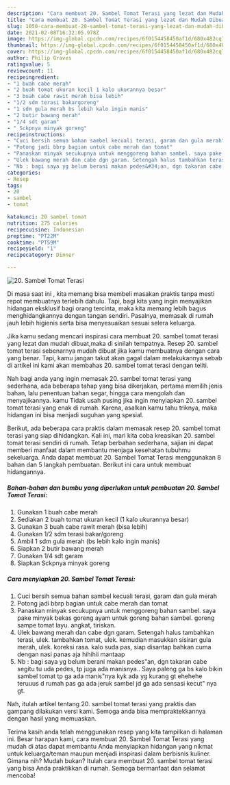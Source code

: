 ```yaml
---
description: "Cara membuat 20. Sambel Tomat Terasi yang lezat dan Mudah Dibuat"
title: "Cara membuat 20. Sambel Tomat Terasi yang lezat dan Mudah Dibuat"
slug: 1050-cara-membuat-20-sambel-tomat-terasi-yang-lezat-dan-mudah-dibuat
date: 2021-02-08T16:32:05.978Z
image: https://img-global.cpcdn.com/recipes/6f0154458450af1d/680x482cq70/20-sambel-tomat-terasi-foto-resep-utama.jpg
thumbnail: https://img-global.cpcdn.com/recipes/6f0154458450af1d/680x482cq70/20-sambel-tomat-terasi-foto-resep-utama.jpg
cover: https://img-global.cpcdn.com/recipes/6f0154458450af1d/680x482cq70/20-sambel-tomat-terasi-foto-resep-utama.jpg
author: Philip Graves
ratingvalue: 5
reviewcount: 11
recipeingredient:
- "1 buah cabe merah"
- "2 buah tomat ukuran kecil 1 kalo ukurannya besar"
- "3 buah cabe rawit merah bisa lebih"
- "1/2 sdm terasi bakargoreng"
- "1 sdm gula merah bs lebih kalo ingin manis"
- "2 butir bawang merah"
- "1/4 sdt garam"
- " Sckpnya minyak goreng"
recipeinstructions:
- "Cuci bersih semua bahan sambel kecuali terasi, garam dan gula merah"
- "Potong jadi bbrp bagian untuk cabe merah dan tomat"
- "Panaskan minyak secukupnya untuk menggoreng bahan sambel. saya pake minyak bekas goreng ayam untuk goreng bahan sambel. goreng sampe tomat layu. angkat, tiriskan."
- "Ulek bawang merah dan cabe dgn garam. Setengah halus tambahkan terasi, ulek. tambahkan tomat, ulek. kemudian masukkan sisiran gula merah, ulek. koreksi rasa. kalo suda pas, siap disantap bahkan cuma dengan nasi panas aja hihihii mantaap"
- "Nb : bagi saya yg belum berani makan pedes&#34;an, dgn takaran cabe segitu tu uda pedes, tp juga ada manisnya.. Saya paleng ga bs kalo bikin sambel tomat tp ga ada manis&#34;nya kyk ada yg kurang gt ehehehe teruuus d rumah pas ga ada jeruk sambel jd ga ada sensasi kecut&#34; nya gt."
categories:
- Resep
tags:
- 20
- sambel
- tomat

katakunci: 20 sambel tomat 
nutrition: 275 calories
recipecuisine: Indonesian
preptime: "PT22M"
cooktime: "PT59M"
recipeyield: "1"
recipecategory: Dinner

---
```



![20. Sambel Tomat Terasi](https://img-global.cpcdn.com/recipes/6f0154458450af1d/680x482cq70/20-sambel-tomat-terasi-foto-resep-utama.jpg)

Di masa  saat ini , kita memang bisa membeli masakan praktis tanpa mesti repot membuatnya terlebih dahulu. Tapi, bagi kita yang ingin menyajikan hidangan eksklusif bagi orang tercinta, maka kita memang lebih bagus menghidangkannya dengan tangan sendiri. Pasalnya, memasak di rumah jauh lebih higienis serta bisa menyesuaikan sesuai selera keluarga.

Jika kamu sedang mencari inspirasi cara membuat 20. sambel tomat terasi yang lezat dan mudah dibuat,maka di sinilah tempatnya. Resep 20. sambel tomat terasi  sebenarnya mudah dibuat jika kamu membuatnya dengan cara yang benar. Tapi, kamu jangan takut akan gagal dalam melakukannya 
sebab di artikel ini kami akan membahas 20. sambel tomat terasi dengan teliti.  



Nah bagi anda yang ingin memasak 20. sambel tomat terasi yang sederhana, ada beberapa tahap yang bisa dikerjakan, pertama memilih jenis bahan, lalu penentuan bahan segar, hingga cara mengolah dan menyajikannya. kamu Tidak usah pusing jika ingin menyiapkan 20. sambel tomat terasi yang enak di rumah. Karena, asalkan kamu  tahu triknya, maka hidangan ini bisa menjadi suguhan yang spesial.

Berikut, ada beberapa cara praktis  dalam memasak resep 20. sambel tomat terasi yang siap dihidangkan. Kali ini, mari kita coba kreasikan 20. sambel tomat terasi sendiri di rumah. Tetap berbahan sederhana, sajian ini dapat memberi manfaat dalam membantu menjaga kesehatan tubuhmu sekeluarga. Anda dapat membuat 20. Sambel Tomat Terasi menggunakan 8 bahan dan 5 langkah pembuatan. Berikut ini cara untuk membuat hidangannya.

<!--inarticleads1-->

##### Bahan-bahan dan bumbu yang diperlukan untuk pembuatan 20. Sambel Tomat Terasi:

1. Gunakan 1 buah cabe merah
1. Sediakan 2 buah tomat ukuran kecil (1 kalo ukurannya besar)
1. Gunakan 3 buah cabe rawit merah (bisa lebih)
1. Gunakan 1/2 sdm terasi bakar/goreng
1. Ambil 1 sdm gula merah (bs lebih kalo ingin manis)
1. Siapkan 2 butir bawang merah
1. Gunakan 1/4 sdt garam
1. Siapkan  Sckpnya minyak goreng




<!--inarticleads2-->

##### Cara menyiapkan 20. Sambel Tomat Terasi:

1. Cuci bersih semua bahan sambel kecuali terasi, garam dan gula merah
1. Potong jadi bbrp bagian untuk cabe merah dan tomat
1. Panaskan minyak secukupnya untuk menggoreng bahan sambel. saya pake minyak bekas goreng ayam untuk goreng bahan sambel. goreng sampe tomat layu. angkat, tiriskan.
1. Ulek bawang merah dan cabe dgn garam. Setengah halus tambahkan terasi, ulek. tambahkan tomat, ulek. kemudian masukkan sisiran gula merah, ulek. koreksi rasa. kalo suda pas, siap disantap bahkan cuma dengan nasi panas aja hihihii mantaap
1. Nb : bagi saya yg belum berani makan pedes&#34;an, dgn takaran cabe segitu tu uda pedes, tp juga ada manisnya.. Saya paleng ga bs kalo bikin sambel tomat tp ga ada manis&#34;nya kyk ada yg kurang gt ehehehe teruuus d rumah pas ga ada jeruk sambel jd ga ada sensasi kecut&#34; nya gt.




Nah, itulah artikel tentang  20. sambel tomat terasi  yang praktis dan gampang dilakukan versi kami. Semoga anda bisa mempraktekkannya dengan hasil yang memuaskan. 

Terima kasih anda telah menggunakan resep yang kita tampilkan di halaman ini. Besar harapan kami, cara membuat  20. Sambel Tomat Terasi yang mudah di atas dapat membantu Anda menyiapkan hidangan yang nikmat untuk keluarga/teman maupun menjadi inspirasi dalam berbisnis kuliner. Gimana nih? Mudah bukan? Itulah cara membuat 20. sambel tomat terasi yang bisa Anda praktikkan di rumah. Semoga bermanfaat dan selamat mencoba!

